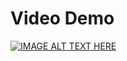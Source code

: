# Video Demo
[![IMAGE ALT TEXT HERE](https://img.youtube.com/vi/iEBnxtZ7b7I&t=4s)](https://www.youtube.com/watch?v=iEBnxtZ7b7I&t=4s)
